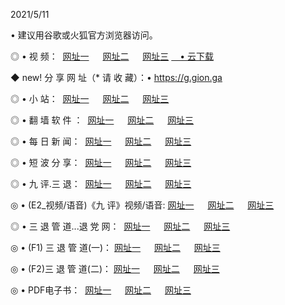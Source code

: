 <p>2021/5/11
<p>• 建议用谷歌或火狐官方浏览器访问。
<p>◎ • 视 频： 
<a href="http://pwf.hdfmradio.com/" target="_blank">网址一</a> 　 
<a href="http://pue.hdfmradio.com/" target="_blank">网址二</a> 　 
<a href="http://pue.hdfmradio.com/b.html" target="_blank">网址三</a>
<a href="https://yadi.sk/d/d0sUeAOpal3njw" target="_blank">　• 云下载 </a></p>
<p>◆ new! 分 享 网 址（* 请 收 藏）：• <a href="http://psb.hdfmradio.com/a.html">https://g.gion.ga</a></p>

<p>◎ • 小 站：  
<a href="http://pwf.hdfmradio.com/f.html" target="_blank">网址一</a> 　 
<a href="http://pue.hdfmradio.com/h.html" target="_blank">网址二</a> 　 
<a href="http://pue.hdfmradio.com/k/" target="_blank">网址三</a></p>
<p>◎ • 翻 墙 软 件 ：  
<a href="http://pwf.hdfmradio.com/ff/" target="_blank">网址一</a> 　 
<a href="http://pue.hdfmradio.com/s/read/a1_nd.html" target="_blank">网址二</a> 　 
<a href="http://pue.hdfmradio.com/ff/index.html" target="_blank">网址三</a></p>
<p>◎ • 每 日 新 闻：  
<a href="http://pwf.hdfmradio.com/day/" target="_blank">网址一</a> 　 
<a href="http://pue.hdfmradio.com/day/" target="_blank">网址二</a> 　 
<a href="http://pue.hdfmradio.com/day/index.html" target="_blank">网址三</a></p>
<p>◎ • 短 波 分 享：  
<a href="http://pwf.hdfmradio.com/h/" target="_blank">网址一</a> 　 
<a href="http://pue.hdfmradio.com/h/" target="_blank">网址二</a> 　 
<a href="http://pue.hdfmradio.com/h/index.html" target="_blank">网址三</a></p>
<p>◎ • 九 评.三 退：  
<a href="http://pwf.hdfmradio.com/t/" target="_blank">网址一</a> 　 
<a href="http://pue.hdfmradio.com/v2/index.html" target="_blank">网址二</a> 　 
<a href="http://pue.hdfmradio.com/tt/index.html" target="_blank">网址三</a> 　</p>
<p>◎ • (E2_视频/语音)《九 评》视频/语音: 
<a href="http://pue.hdfmradio.com/7738.html" target="_blank">网址一</a> 　 
<a href="http://pue.hdfmradio.com/7614.html" target="_blank">网址二</a> 　 
<a href="http://pue.hdfmradio.com/7633.html" target="_blank">网址三</a></p>
<p>◎ • 三 退 管 道...退 党 网：  
<a href="http://pwf.hdfmradio.com/go/td1.html" target="_blank">网址一</a> 　 
<a href="http://pue.hdfmradio.com/go/td2.html" target="_blank">网址二</a> 　 
<a href="http://pue.hdfmradio.com/go/td3.html" target="_blank">网址三</a></p>
<p>◎ • (F1) 三 退 管 道(一)： 
<a href="http://pwf.hdfmradio.com/dd/" target="_blank">网址一</a> 　 
<a href="http://pue.hdfmradio.com/s/read/a1_tdx.html" target="_blank">网址二</a> 　 
<a href="http://pue.hdfmradio.com/dd/" target="_blank">网址三</a></p>
<p>◎ • (F2)三 退 管 道(二)： 
<a href="http://pue.hdfmradio.com/d/" target="_blank">网址一</a> 　 
<a href="http://pwf.hdfmradio.com/d/index.html" target="_blank">网址二</a> 　 
<a href="http://pue.hdfmradio.com/d/" target="_blank">网址三</a></p>
<p>◎ • PDF电子书：  
<a href="http://pwf.hdfmradio.com/p/" target="_blank">网址一</a> 　 
<a href="http://pue.hdfmradio.com/p/index.html" target="_blank">网址二</a> 　 
<a href="http://pue.hdfmradio.com/p/" target="_blank">网址三</a></p>
